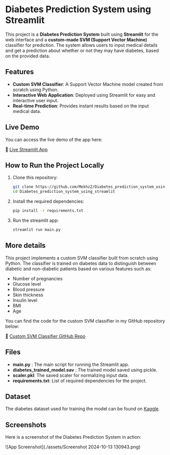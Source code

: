 # Diabetes Prediction System using Streamlit

This project is a **Diabetes Prediction System** built using **Streamlit** for the web interface and a **custom-made SVM (Support Vector Machine)** classifier for prediction. The system allows users to input medical details and get a prediction about whether or not they may have diabetes, based on the provided data.

## Features
- **Custom SVM Classifier**: A Support Vector Machine model created from scratch using Python.
- **Interactive Web Application**: Deployed using Streamlit for easy and interactive user input.
- **Real-time Prediction**: Provides instant results based on the input medical data.

## Live Demo
You can access the live demo of the app here:

🔗 [Live Streamlit App](https://diabetespredictionsystemusingapp-gu98foprwnu8j6xmno7qyj.streamlit.app/)

## How to Run the Project Locally

1. Clone this repository:

   ```bash
   git clone https://github.com/MekhzZ/Diabetes_prediction_system_using_streamlit.git
   cd Diabetes_prediction_system_using_streamlit
   ```
2. Install the required dependencies:
   
   ```bash
   pip install -r requirements.txt
   ```
   
4. Run the streamlit app:

   ```bash
   streamlit run main.py
   ```

## More details

This project implements a custom SVM classifier built from scratch using Python. The classifier is trained on diabetes data to distinguish between diabetic and non-diabetic patients based on various features such as:

- Number of pregnancies
- Glucose level
- Blood pressure
- Skin thickness
- Insulin level
- BMI
- Age

You can find the code for the custom SVM classifier in my GitHub repository below:

🔗 [Custom SVM Classifier GitHub Repo](https://github.com/MekhzZ/SVM_Classifier_from_scratch)

## Files

- **main.py** : The main script for running the Streamlit app.
- **diabetes_trained_model.sav** : The trained model saved using pickle.
- **scaler.pkl**: The saved scaler for normalizing input data.
- **requirements.txt**: List of required dependencies for the project.

## Dataset

The diabetes dataset used for training the model can be found on [Kaggle](https://www.kaggle.com/datasets/akshaydattatraykhare/diabetes-dataset).

## Screenshots
Here is a screenshot of the Diabetes Prediction System in action:

![App Screenshot](./assets/Screenshot 2024-10-13 130943.png)

